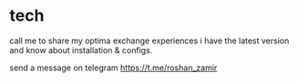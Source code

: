 # tech

call me to share my optima exchange experiences
i have the latest version and know about installation & configs.


send a message on telegram
https://t.me/roshan_zamir
